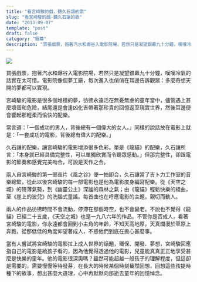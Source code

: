 ```yaml
---
title: "看宮崎駿的戲，聽久石讓的歌"
slug: "看宮崎駿的戲-聽久石讓的歌"
date: "2013-09-07"
template: "post"
draft: false
category: "銀幕"
description: "買張戲票，抱著汽水和爆谷入電影院場，若然只是凝望銀幕九十分鐘，嘆嘆冷氣的話實在太可惜。電影院像個夢工廠，每次進入也俏俏在耳邊告訴觀眾：多麼奇想天開的夢都可以實現。"
---
```


![](media/53999bf4943f8037d9e5a201e4b3a484.jpeg)

買張戲票，抱著汽水和爆谷入電影院場，若然只是凝望銀幕九十分鐘，嘆嘆冷氣的話實在太可惜。電影院像個夢工廠，每次進入也俏俏在耳邊告訴觀眾：多麼奇想天開的夢都可以實現。

宮崎駿的電影是很多個堆積的夢，彷彿永遠活在無憂無慮的童年當中，儘管遇上甚麼壞蛋和危險，結尾還是會逢凶化吉帶著那珍貴的回憶返至現實世界，然後耳邊便會響起那輕柔而愉快的配樂。

常言道：「一個成功的男人，背後總有一個偉大的女人。」同樣的說話放在電影上就是：「一套成功的電影，背後總有偉大的配樂。」

久石讓的配樂，讓宮崎駿的電影增添很多色彩。單是《龍貓》的配樂，久石讓所言：「本身就已經具備完整性，可以單獨欣賞而令聽眾感動。」但那完整性，卻跟電影的節奏和感覺完美吻合，可說是天作之合。

兩人自宮崎駿的第一部長片《風之谷》便一拍即合，久石讓當了吉卜力工作室的音樂總監，從此以後宮崎駿的每一部電影也是他為電影度身編寫配樂。從《天空之城》的磅薄氣勢，到《幽靈公主》深謐的森林之氣；由《龍貓》輕鬆快樂的組曲，至《崖上的波兒》的洗腦式童謠。每首曲也在呼應電影的主題，親切而動人。

兩人的作品彷彿時間不會流動，停滯在那個時空，也不會變老。不說也不覺得《龍貓》已經二十五歲，《天空之城》也是一九八六年的作品。不管你是否成人，看著宮崎駿的電影，你永遠都會回到小主角的年齡，不知天高地厚，天真爛漫於草原上奔跑，從那低低的角度仰望著成人，不惑他們到底在擔心甚麼事。

當有人嘗試將宮崎駿的電影拉上成人世界的話題，環保、開發、夢想，宮崎駿回應指自己的電影是給孩子看的，因為他覺得透過他的電影，兒童能真真正正地享受甚麼是快樂的童年。他的電影很深奧嗎？雖然可能超越一般孩子的理解程度，但這卻是需要的，需要慢慢等待發芽，在長大的時候某個時刻驀然回想，回想這些孩提時種下的故事，想出甚麼大道理，心中再默默向那逝去童年的回憶悼念。
